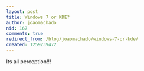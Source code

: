 ```yaml
---
layout: post
title: Windows 7 or KDE?
author: joaomachado
nid: 167
comments: true
redirect_from: /blog/joaomachado/windows-7-or-kde/
created: 1259239472
---
```

<p>Its all perception!!!</p>
